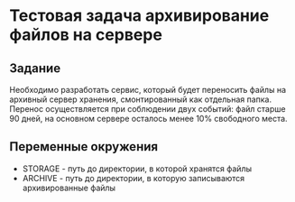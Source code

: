 # Тестовая задача архивирование файлов на сервере
## Задание
Необходимо разработать сервис, который будет переносить файлы на архивный сервер хранения, смонтированный как отдельная папка.
Перенос осуществляется при соблюдении двух событий: файл старше 90 дней, на основном сервере осталось менее 10% свободного места.

## Переменные окружения
- STORAGE - путь до директории, в которой хранятся файлы
- ARCHIVE - путь до директории, в которую записываются архивированные файлы
